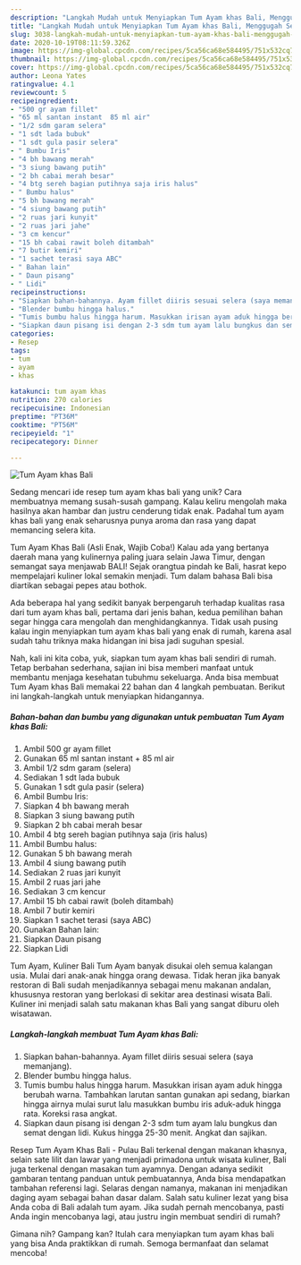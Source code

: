 ```yaml
---
description: "Langkah Mudah untuk Menyiapkan Tum Ayam khas Bali, Menggugah Selera"
title: "Langkah Mudah untuk Menyiapkan Tum Ayam khas Bali, Menggugah Selera"
slug: 3038-langkah-mudah-untuk-menyiapkan-tum-ayam-khas-bali-menggugah-selera
date: 2020-10-19T08:11:59.326Z
image: https://img-global.cpcdn.com/recipes/5ca56ca68e584495/751x532cq70/tum-ayam-khas-bali-foto-resep-utama.jpg
thumbnail: https://img-global.cpcdn.com/recipes/5ca56ca68e584495/751x532cq70/tum-ayam-khas-bali-foto-resep-utama.jpg
cover: https://img-global.cpcdn.com/recipes/5ca56ca68e584495/751x532cq70/tum-ayam-khas-bali-foto-resep-utama.jpg
author: Leona Yates
ratingvalue: 4.1
reviewcount: 5
recipeingredient:
- "500 gr ayam fillet"
- "65 ml santan instant  85 ml air"
- "1/2 sdm garam selera"
- "1 sdt lada bubuk"
- "1 sdt gula pasir selera"
- " Bumbu Iris"
- "4 bh bawang merah"
- "3 siung bawang putih"
- "2 bh cabai merah besar"
- "4 btg sereh bagian putihnya saja iris halus"
- " Bumbu halus"
- "5 bh bawang merah"
- "4 siung bawang putih"
- "2 ruas jari kunyit"
- "2 ruas jari jahe"
- "3 cm kencur"
- "15 bh cabai rawit boleh ditambah"
- "7 butir kemiri"
- "1 sachet terasi saya ABC"
- " Bahan lain"
- " Daun pisang"
- " Lidi"
recipeinstructions:
- "Siapkan bahan-bahannya. Ayam fillet diiris sesuai selera (saya memanjang)."
- "Blender bumbu hingga halus."
- "Tumis bumbu halus hingga harum. Masukkan irisan ayam aduk hingga berubah warna. Tambahkan larutan santan gunakan api sedang, biarkan hingga airnya mulai surut lalu masukkan bumbu iris aduk-aduk hingga rata. Koreksi rasa angkat."
- "Siapkan daun pisang isi dengan 2-3 sdm tum ayam lalu bungkus dan semat dengan lidi. Kukus hingga 25-30 menit. Angkat dan sajikan."
categories:
- Resep
tags:
- tum
- ayam
- khas

katakunci: tum ayam khas 
nutrition: 270 calories
recipecuisine: Indonesian
preptime: "PT36M"
cooktime: "PT56M"
recipeyield: "1"
recipecategory: Dinner

---
```



![Tum Ayam khas Bali](https://img-global.cpcdn.com/recipes/5ca56ca68e584495/751x532cq70/tum-ayam-khas-bali-foto-resep-utama.jpg)

Sedang mencari ide resep tum ayam khas bali yang unik? Cara membuatnya memang susah-susah gampang. Kalau keliru mengolah maka hasilnya akan hambar dan justru cenderung tidak enak. Padahal tum ayam khas bali yang enak seharusnya punya aroma dan rasa yang dapat memancing selera kita.

Tum Ayam Khas Bali (Asli Enak, Wajib Coba!) Kalau ada yang bertanya daerah mana yang kulinernya paling juara selain Jawa Timur, dengan semangat saya menjawab BALI! Sejak orangtua pindah ke Bali, hasrat kepo mempelajari kuliner lokal semakin menjadi. Tum dalam bahasa Bali bisa diartikan sebagai pepes atau bothok.

Ada beberapa hal yang sedikit banyak berpengaruh terhadap kualitas rasa dari tum ayam khas bali, pertama dari jenis bahan, kedua pemilihan bahan segar hingga cara mengolah dan menghidangkannya. Tidak usah pusing kalau ingin menyiapkan tum ayam khas bali yang enak di rumah, karena asal sudah tahu triknya maka hidangan ini bisa jadi suguhan spesial.


Nah, kali ini kita coba, yuk, siapkan tum ayam khas bali sendiri di rumah. Tetap berbahan sederhana, sajian ini bisa memberi manfaat untuk membantu menjaga kesehatan tubuhmu sekeluarga. Anda bisa membuat Tum Ayam khas Bali memakai 22 bahan dan 4 langkah pembuatan. Berikut ini langkah-langkah untuk menyiapkan hidangannya.

<!--inarticleads1-->

##### Bahan-bahan dan bumbu yang digunakan untuk pembuatan Tum Ayam khas Bali:

1. Ambil 500 gr ayam fillet
1. Gunakan 65 ml santan instant + 85 ml air
1. Ambil 1/2 sdm garam (selera)
1. Sediakan 1 sdt lada bubuk
1. Gunakan 1 sdt gula pasir (selera)
1. Ambil  Bumbu Iris:
1. Siapkan 4 bh bawang merah
1. Siapkan 3 siung bawang putih
1. Siapkan 2 bh cabai merah besar
1. Ambil 4 btg sereh bagian putihnya saja (iris halus)
1. Ambil  Bumbu halus:
1. Gunakan 5 bh bawang merah
1. Ambil 4 siung bawang putih
1. Sediakan 2 ruas jari kunyit
1. Ambil 2 ruas jari jahe
1. Sediakan 3 cm kencur
1. Ambil 15 bh cabai rawit (boleh ditambah)
1. Ambil 7 butir kemiri
1. Siapkan 1 sachet terasi (saya ABC)
1. Gunakan  Bahan lain:
1. Siapkan  Daun pisang
1. Siapkan  Lidi


Tum Ayam, Kuliner Bali Tum Ayam banyak disukai oleh semua kalangan usia. Mulai dari anak-anak hingga orang dewasa. Tidak heran jika banyak restoran di Bali sudah menjadikannya sebagai menu makanan andalan, khususnya restoran yang berlokasi di sekitar area destinasi wisata Bali. Kuliner ini menjadi salah satu makanan khas Bali yang sangat diburu oleh wisatawan. 

<!--inarticleads2-->

##### Langkah-langkah membuat Tum Ayam khas Bali:

1. Siapkan bahan-bahannya. Ayam fillet diiris sesuai selera (saya memanjang).
1. Blender bumbu hingga halus.
1. Tumis bumbu halus hingga harum. Masukkan irisan ayam aduk hingga berubah warna. Tambahkan larutan santan gunakan api sedang, biarkan hingga airnya mulai surut lalu masukkan bumbu iris aduk-aduk hingga rata. Koreksi rasa angkat.
1. Siapkan daun pisang isi dengan 2-3 sdm tum ayam lalu bungkus dan semat dengan lidi. Kukus hingga 25-30 menit. Angkat dan sajikan.


Resep Tum Ayam Khas Bali - Pulau Bali terkenal dengan makanan khasnya, selain sate lilit dan lawar yang menjadi primadona untuk wisata kuliner, Bali juga terkenal dengan masakan tum ayamnya. Dengan adanya sedikit gambaran tentang panduan untuk pembuatannya, Anda bisa mendapatkan tambahan referensi lagi. Selaras dengan namanya, makanan ini menjadikan daging ayam sebagai bahan dasar dalam. Salah satu kuliner lezat yang bisa Anda coba di Bali adalah tum ayam. Jika sudah pernah mencobanya, pasti Anda ingin mencobanya lagi, atau justru ingin membuat sendiri di rumah? 

Gimana nih? Gampang kan? Itulah cara menyiapkan tum ayam khas bali yang bisa Anda praktikkan di rumah. Semoga bermanfaat dan selamat mencoba!
